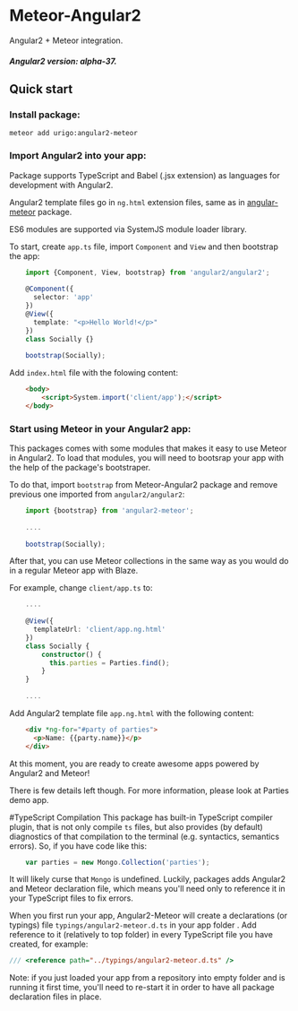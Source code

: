 # Meteor-Angular2
Angular2 + Meteor integration.

##### Angular2 version: alpha-37.

## Quick start

### Install package:
    meteor add urigo:angular2-meteor

### Import Angular2 into your app:
Package supports TypeScript and Babel (.jsx extension) as languages for development with Angular2.

Angular2 template files go in  ````ng.html```` extension files, same as in [angular-meteor](https://github.com/Urigo/angular-meteor) package.

ES6 modules are supported via SystemJS module loader library.

To start, create ````app.ts```` file, import ````Component```` and ````View```` and then bootstrap the app:
````ts
    import {Component, View, bootstrap} from 'angular2/angular2';
    
    @Component({
      selector: 'app'
    })
    @View({
      template: "<p>Hello World!</p>"
    })
    class Socially {}
    
    bootstrap(Socially);
````
Add ````index.html```` file with the folowing content:
````html
    <body>
        <script>System.import('client/app');</script>
    </body>
````

### Start using Meteor in your Angular2 app:
This packages comes with some modules that makes it easy to use Meteor in Angular2.
To load that modules, you will need to bootsrap your app with the help of the package's bootstraper.

To do that, import ````bootstrap```` from Meteor-Angular2 package and remove previous one imported from ````angular2/angular2````:

````ts
    import {bootstrap} from 'angular2-meteor';
    
    ....
    
    bootstrap(Socially);
````

After that, you can use Meteor collections in the same way as you would do in a regular Meteor app with Blaze.

For example, change ````client/app.ts```` to:
````ts
    ....
    
    @View({
      templateUrl: 'client/app.ng.html'
    })
    class Socially {
        constructor() {
          this.parties = Parties.find();
        }
    }
    
    ....
````

Add Angular2 template file ````app.ng.html```` with the following content:
````html
    <div *ng-for="#party of parties">
      <p>Name: {{party.name}}</p>
    </div>
````

At this moment, you are ready to create awesome apps powered by Angular2 and Meteor!

There is few details left though.
For more information, please look at Parties demo app.

#TypeScript Compilation
This package has built-in TypeScript compiler plugin, that is not only compile ````ts```` files, but also provides (by default) diagnostics of that compilation to the terminal (e.g. syntactics, semantics errors). So, if you have code like this:
````ts
    var parties = new Mongo.Collection('parties');
````
It will likely curse that ````Mongo```` is undefined. Luckily, packages adds Angular2 and Meteor declaration file, which means you'll need only to reference it in your TypeScript files to fix errors. 

When you first run your app, Angular2-Meteor will create a declarations (or typings) file ````typings/angular2-meteor.d.ts```` in your app folder . Add reference to it (relatively to top folder) in every TypeScript file you have created, for example:
````ts
/// <reference path="../typings/angular2-meteor.d.ts" />
````

Note: if you just loaded your app from a repository into empty folder and is running it first time, you'll need to re-start it in order to have all package declaration files in place.






